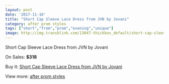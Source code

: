 ```yaml
---
layout: post
date: '2017-11-10'
title: "Short Cap Sleeve Lace Dress from JVN by Jovani"
category: after prom styles
tags: ["short","from","prom","evening","unique"]
image: http://img.transblink.com/13047-thickbox_default/short-cap-sleeve-lace-dress-from-jvn-by-jovani.jpg
---
```

Short Cap Sleeve Lace Dress from JVN by Jovani

On Sales: **$318**
<a href="https://www.transblink.com/en/after-prom-styles/4196-short-cap-sleeve-lace-dress-from-jvn-by-jovani.html"><amp-img layout="responsive" width="600" height="600" src="//img.transblink.com/13047-thickbox_default/short-cap-sleeve-lace-dress-from-jvn-by-jovani.jpg" alt="Short Cap Sleeve Lace Dress from JVN by Jovani 0" /></a>
<a href="https://www.transblink.com/en/after-prom-styles/4196-short-cap-sleeve-lace-dress-from-jvn-by-jovani.html"><amp-img layout="responsive" width="600" height="600" src="//img.transblink.com/13049-thickbox_default/short-cap-sleeve-lace-dress-from-jvn-by-jovani.jpg" alt="Short Cap Sleeve Lace Dress from JVN by Jovani 1" /></a>
<a href="https://www.transblink.com/en/after-prom-styles/4196-short-cap-sleeve-lace-dress-from-jvn-by-jovani.html"><amp-img layout="responsive" width="600" height="600" src="//img.transblink.com/13048-thickbox_default/short-cap-sleeve-lace-dress-from-jvn-by-jovani.jpg" alt="Short Cap Sleeve Lace Dress from JVN by Jovani 2" /></a>

Buy it: [Short Cap Sleeve Lace Dress from JVN by Jovani](https://www.transblink.com/en/after-prom-styles/4196-short-cap-sleeve-lace-dress-from-jvn-by-jovani.html "Short Cap Sleeve Lace Dress from JVN by Jovani")

View more: [after prom styles](https://www.transblink.com/en/55-after-prom-styles "after prom styles")